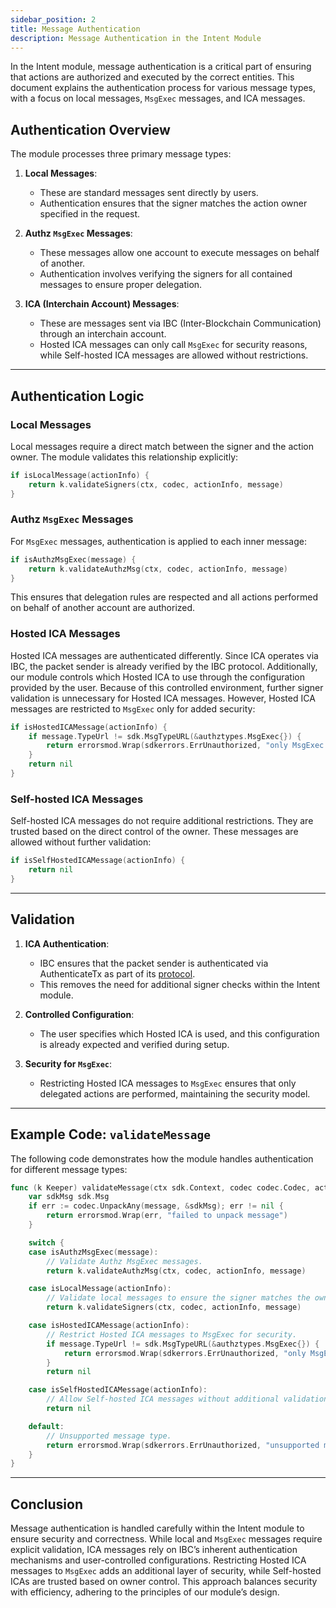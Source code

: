 ```yaml
---
sidebar_position: 2
title: Message Authentication
description: Message Authentication in the Intent Module
---
```


In the Intent module, message authentication is a critical part of ensuring that actions are authorized and executed by the correct entities. This document explains the authentication process for various message types, with a focus on local messages, `MsgExec` messages, and ICA messages.

## Authentication Overview

The module processes three primary message types:

1. **Local Messages**:
   - These are standard messages sent directly by users.
   - Authentication ensures that the signer matches the action owner specified in the request.

2. **Authz `MsgExec` Messages**:
   - These messages allow one account to execute messages on behalf of another.
   - Authentication involves verifying the signers for all contained messages to ensure proper delegation.

3. **ICA (Interchain Account) Messages**:
   - These are messages sent via IBC (Inter-Blockchain Communication) through an interchain account.
   - Hosted ICA messages can only call `MsgExec` for security reasons, while Self-hosted ICA messages are allowed without restrictions.

---

## Authentication Logic

### Local Messages

Local messages require a direct match between the signer and the action owner. The module validates this relationship explicitly:

```go
if isLocalMessage(actionInfo) {
    return k.validateSigners(ctx, codec, actionInfo, message)
}
```

### Authz `MsgExec` Messages

For `MsgExec` messages, authentication is applied to each inner message:

```go
if isAuthzMsgExec(message) {
    return k.validateAuthzMsg(ctx, codec, actionInfo, message)
}
```

This ensures that delegation rules are respected and all actions performed on behalf of another account are authorized.

### Hosted ICA Messages

Hosted ICA messages are authenticated differently. Since ICA operates via IBC, the packet sender is already verified by the IBC protocol. Additionally, our module controls which Hosted ICA to use through the configuration provided by the user. Because of this controlled environment, further signer validation is unnecessary for Hosted ICA messages. However, Hosted ICA messages are restricted to `MsgExec` only for added security:

```go
if isHostedICAMessage(actionInfo) {
    if message.TypeUrl != sdk.MsgTypeURL(&authztypes.MsgExec{}) {
        return errorsmod.Wrap(sdkerrors.ErrUnauthorized, "only MsgExec is allowed for Hosted ICA messages")
    }
    return nil
}
```

### Self-hosted ICA Messages

Self-hosted ICA messages do not require additional restrictions. They are trusted based on the direct control of the owner. These messages are allowed without further validation:

```go
if isSelfHostedICAMessage(actionInfo) {
    return nil
}
```

---

## Validation

1. **ICA Authentication**:
   - IBC ensures that the packet sender is authenticated via AuthenticateTx as part of its [protocol](https://tutorials.cosmos.network/academy/3-ibc/8-ica.html#authentication).
   - This removes the need for additional signer checks within the Intent module.

2. **Controlled Configuration**:
   - The user specifies which Hosted ICA is used, and this configuration is already expected and verified during setup.

3. **Security for `MsgExec`**:
   - Restricting Hosted ICA messages to `MsgExec` ensures that only delegated actions are performed, maintaining the security model.
  
---

## Example Code: `validateMessage`

The following code demonstrates how the module handles authentication for different message types:

```go
func (k Keeper) validateMessage(ctx sdk.Context, codec codec.Codec, actionInfo types.ActionInfo, message *codectypes.Any) error {
    var sdkMsg sdk.Msg
    if err := codec.UnpackAny(message, &sdkMsg); err != nil {
        return errorsmod.Wrap(err, "failed to unpack message")
    }

    switch {
    case isAuthzMsgExec(message):
        // Validate Authz MsgExec messages.
        return k.validateAuthzMsg(ctx, codec, actionInfo, message)

    case isLocalMessage(actionInfo):
        // Validate local messages to ensure the signer matches the owner.
        return k.validateSigners(ctx, codec, actionInfo, message)

    case isHostedICAMessage(actionInfo):
        // Restrict Hosted ICA messages to MsgExec for security.
        if message.TypeUrl != sdk.MsgTypeURL(&authztypes.MsgExec{}) {
            return errorsmod.Wrap(sdkerrors.ErrUnauthorized, "only MsgExec is allowed for Hosted ICA messages")
        }
        return nil

    case isSelfHostedICAMessage(actionInfo):
        // Allow Self-hosted ICA messages without additional validation.
        return nil

    default:
        // Unsupported message type.
        return errorsmod.Wrap(sdkerrors.ErrUnauthorized, "unsupported message type")
    }
}
```

---

## Conclusion

Message authentication is handled carefully within the Intent module to ensure security and correctness. While local and `MsgExec` messages require explicit validation, ICA messages rely on IBC’s inherent authentication mechanisms and user-controlled configurations. Restricting Hosted ICA messages to `MsgExec` adds an additional layer of security, while Self-hosted ICAs are trusted based on owner control. This approach balances security with efficiency, adhering to the principles of our module’s design.
